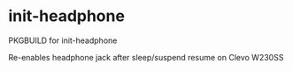 # init-headphone
PKGBUILD for init-headphone

Re-enables headphone jack after sleep/suspend resume on Clevo W230SS
